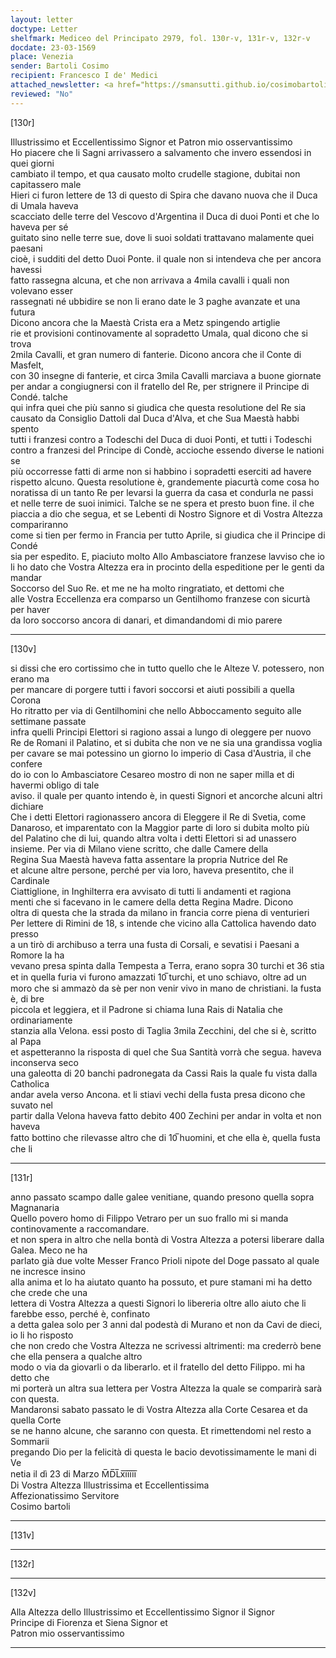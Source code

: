 ```yaml
---
layout: letter
doctype: Letter
shelfmark: Mediceo del Principato 2979, fol. 130r-v, 131r-v, 132r-v
docdate: 23-03-1569
place: Venezia
sender: Bartoli Cosimo
recipient: Francesco I de' Medici
attached_newsletter: <a href="https://smansutti.github.io/cosimobartoli/texts/3080_065,3080_066/">3080_065,3080_066</a>
reviewed: "No"
---
```


[130r]  
  
  
Illustrissimo et Eccellentissimo Signor et Patron mio osservantissimo  
Ho piacere che li Sagni arrivassero a salvamento che invero essendosi in quei giorni  
cambiato il tempo, et qua causato molto crudelle stagione, dubitai non capitassero male  
Hieri ci furon lettere de 13 di questo di Spira che davano nuova che il Duca di Umala haveva  
scacciato delle terre del Vescovo d'Argentina il Duca di duoi Ponti et che lo haveva per sé  
guitato sino nelle terre sue, dove li suoi soldati trattavano malamente quei paesani  
cioè, i sudditi del detto Duoi Ponte. il quale non si intendeva che per ancora havessi  
fatto rassegna alcuna, et che non arrivava a 4mila cavalli i quali non volevano esser  
rassegnati né ubbidire se non li erano date le 3 paghe avanzate et una futura  
Dicono ancora che la Maestà Crista era a Metz spingendo artiglie  
rie et provisioni continovamente al sopradetto Umala, qual dicono che si trova  
2mila Cavalli, et gran numero di fanterie. Dicono ancora che il Conte di Masfelt,  
con 30 insegne di fanterie, et circa 3mila Cavalli marciava a buone giornate  
per andar a congiugnersi con il fratello del Re, per strignere il Principe di Condé. talche  
qui infra quei che più sanno si giudica che questa resolutione del Re sia  
causato da Consiglio Dattoli dal Duca d'Alva, et che Sua Maestà habbi spento  
tutti i franzesi contro a Todeschi del Duca di duoi Ponti, et tutti i Todeschi  
contro a franzesi del Principe di Condè, accioche essendo diverse le nationi se  
più occorresse fatti di arme non si habbino i sopradetti eserciti ad havere  
rispetto alcuno. Questa resolutione è, grandemente piacurtà come cosa ho  
noratissa di un tanto Re per levarsi la guerra da casa et condurla ne passi  
et nelle terre de suoi inimici. Talche se ne spera et presto buon fine. il che  
piaccia a dio che segua, et se Lebenti di Nostro Signore et di Vostra Altezza compariranno  
come si tien per fermo in Francia per tutto Aprile, si giudica che il Principe di Condé  
sia per espedito. E, piaciuto molto Allo Ambasciatore franzese lavviso che io  
li ho dato che Vostra Altezza era in procinto della espeditione per le genti da mandar  
Soccorso del Suo Re. et me ne ha molto ringratiato, et dettomi che  
alle Vostra Eccellenza era comparso un Gentilhomo franzese con sicurtà per haver  
da loro soccorso ancora di danari, et dimandandomi di mio parere  
  
---  

[130v]  
  
  
si dissi che ero cortissimo che in tutto quello che le Alteze V. potessero, non erano ma  
per mancare di porgere tutti i favori soccorsi et aiuti possibili a quella Corona  
Ho ritratto per via di Gentilhomini che nello Abboccamento seguito alle settimane passate  
infra quelli Principi Elettori si ragiono assai a lungo di oleggere per nuovo  
Re de Romani il Palatino, et si dubita che non ve ne sia una grandissa voglia  
per cavare se mai potessino un giorno lo imperio di Casa d'Austria, il che confere  
do io con lo Ambasciatore Cesareo mostro di non ne saper milla et di havermi obligo di tale  
aviso. il quale per quanto intendo è, in questi Signori et ancorche alcuni altri dichiare  
Che i detti Elettori ragionassero ancora di Eleggere il Re di Svetia, come  
Danaroso, et imparentato con la Maggior parte di loro si dubita molto più  
del Palatino che di lui, quando altra volta i detti Elettori si ad unassero  
insieme. Per via di Milano viene scritto, che dalle Camere della  
Regina Sua Maestà haveva fatta assentare la propria Nutrice del Re  
et alcune altre persone, perché per via loro, haveva presentito, che il Cardinale  
Ciattiglione, in Inghilterra era avvisato di tutti li andamenti et ragiona  
menti che si facevano in le camere della detta Regina Madre. Dicono  
oltra di questa che la strada da milano in francia corre piena di venturieri  
Per lettere di Rimini de 18, s intende che vicino alla Cattolica havendo dato presso  
a un tirò di archibuso a terra una fusta di Corsali, e sevatisi i Paesani a Romore la ha  
vevano presa spinta dalla Tempesta a Terra, erano sopra 30 turchi et 36 stia  
et in quella furia vi furono amazzati 10̅ turchi, et uno schiavo, oltre ad un  
moro che si ammazò da sè per non venir vivo in mano de christiani. la fusta è, di bre  
piccola et leggiera, et il Padrone si chiama Iuna Rais di Natalia che ordinariamente  
stanzia alla Velona. essi posto di Taglia 3mila Zecchini, del che si è, scritto al Papa  
et aspetteranno la risposta di quel che Sua Santità vorrà che segua. haveva inconserva seco  
una galeotta di 20 banchi padronegata da Cassi Rais la quale fu vista dalla Catholica  
andar avela verso Ancona. et li stiavi vechi della fusta presa dicono che suvato nel  
partir dalla Velona haveva fatto debito 400 Zechini per andar in volta et non haveva  
fatto bottino che rilevasse altro che di 10̅ huomini, et che ella è, quella fusta che li  
  
---  

[131r]  
  
  
anno passato scampo dalle galee venitiane, quando presono quella sopra Magnanaria  
Quello povero homo di Filippo Vetraro per un suo frallo mi si manda continovamente a raccomandare.  
et non spera in altro che nella bontà di Vostra Altezza a potersi liberare dalla Galea. Meco ne ha  
parlato già due volte Messer Franco Prioli nipote del Doge passato al quale ne incresce insino  
alla anima et lo ha aiutato quanto ha possuto, et pure stamani mi ha detto che crede che una  
lettera di Vostra Altezza a questi Signori lo libereria oltre allo aiuto che li farebbe esso, perché è, confinato  
a detta galea solo per 3 anni dal podestà di Murano et non da Cavi de dieci, io li ho risposto  
che non credo che Vostra Altezza ne scrivessi altrimenti: ma crederrò bene che ella pensera a qualche altro  
modo o via da giovarli o da liberarlo. et il fratello del detto Filippo. mi ha detto che  
mi porterà un altra sua lettera per Vostra Altezza la quale se comparirà sarà con questa.  
Mandaronsi sabato passato le di Vostra Altezza alla Corte Cesarea et da quella Corte  
se ne hanno alcune, che saranno con questa. Et rimettendomi nel resto a Sommarii  
pregando Dio per la felicità di questa le bacio devotissimamente le mani di Ve  
netia il dì 23 di Marzo M̅D̅L̅x̅i̅i̅i̅i̅i̅  
Di Vostra Altezza Illustrissima et Eccellentissima  
Affezionatissimo Servitore  
Cosimo bartoli  
  
---  

[131v]  
  
  
  
---  

[132r]  
  
  
  
---  

[132v]  
  
  
Alla Altezza dello Illustrissimo et Eccellentissimo Signor il Signor  
Principe di Fiorenza et Siena Signor et  
Patron mio osservantissimo  
  
---  

